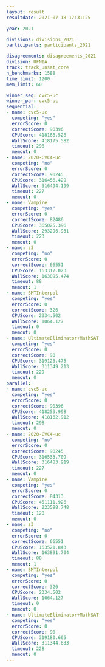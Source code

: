 ```yaml
---
layout: result
resultdate: 2021-07-18 17:31:25

year: 2021

divisions: divisions_2021
participants: participants_2021

disagreements: disagreements_2021
division: UFNIA
track: track_unsat_core
n_benchmarks: 1588
time_limit: 1200
mem_limit: 60

winner_seq: cvc5-uc
winner_par: cvc5-uc
sequential:
- name: cvc5-uc
  competing: "yes"
  errorScore: 0
  correctScore: 90396
  CPUScore: 418188.528
  WallScore: 418175.582
  timeout: 298
  memout: 0
- name: 2020-CVC4-uc
  competing: "no"
  errorScore: 0
  correctScore: 90245
  CPUScore: 316456.429
  WallScore: 316494.199
  timeout: 227
  memout: 0
- name: Vampire
  competing: "yes"
  errorScore: 0
  correctScore: 82486
  CPUScore: 365025.396
  WallScore: 293296.931
  timeout: 223
  memout: 0
- name: z3
  competing: "no"
  errorScore: 0
  correctScore: 66551
  CPUScore: 163317.023
  WallScore: 163895.474
  timeout: 88
  memout: 1
- name: SMTInterpol
  competing: "yes"
  errorScore: 0
  correctScore: 326
  CPUScore: 2334.502
  WallScore: 1064.127
  timeout: 0
  memout: 0
- name: UltimateEliminator+MathSAT
  competing: "yes"
  errorScore: 0
  correctScore: 90
  CPUScore: 319123.475
  WallScore: 311349.213
  timeout: 229
  memout: 0
parallel:
- name: cvc5-uc
  competing: "yes"
  errorScore: 0
  correctScore: 90396
  CPUScore: 418253.998
  WallScore: 418162.912
  timeout: 298
  memout: 0
- name: 2020-CVC4-uc
  competing: "no"
  errorScore: 0
  correctScore: 90245
  CPUScore: 316533.709
  WallScore: 316483.919
  timeout: 227
  memout: 0
- name: Vampire
  competing: "yes"
  errorScore: 0
  correctScore: 84313
  CPUScore: 451111.926
  WallScore: 223598.748
  timeout: 120
  memout: 0
- name: z3
  competing: "no"
  errorScore: 0
  correctScore: 66551
  CPUScore: 163521.843
  WallScore: 163891.704
  timeout: 88
  memout: 1
- name: SMTInterpol
  competing: "yes"
  errorScore: 0
  correctScore: 326
  CPUScore: 2334.502
  WallScore: 1064.127
  timeout: 0
  memout: 0
- name: UltimateEliminator+MathSAT
  competing: "yes"
  errorScore: 0
  correctScore: 90
  CPUScore: 319180.665
  WallScore: 311344.633
  timeout: 228
  memout: 0
---
```

